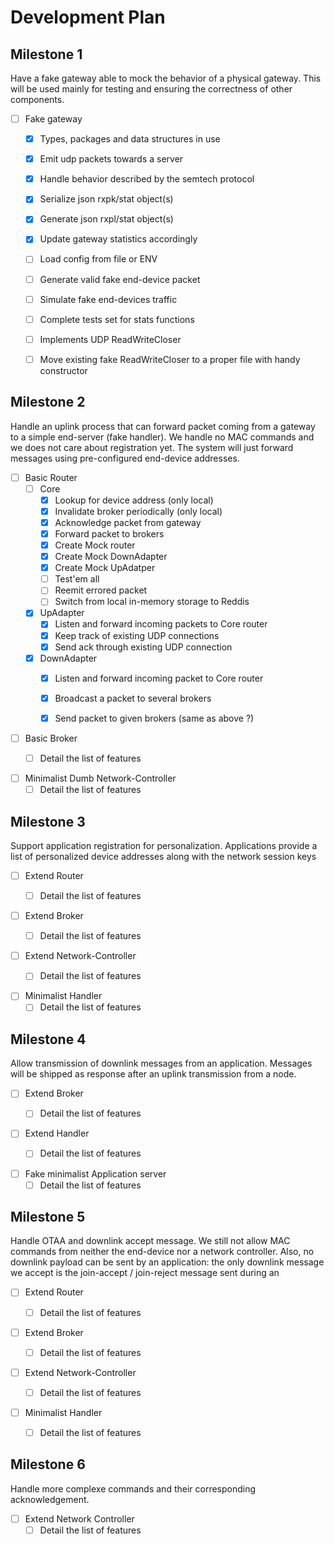 Development Plan
================

## Milestone 1
Have a fake gateway able to mock the behavior of a physical gateway. This will be used
mainly for testing and ensuring the correctness of other components.

- [ ] Fake gateway
    - [x] Types, packages and data structures in use
    - [x] Emit udp packets towards a server
    - [x] Handle behavior described by the semtech protocol
    - [x] Serialize json rxpk/stat object(s) 
    - [x] Generate json rxpl/stat object(s)
    - [x] Update gateway statistics accordingly
    - [ ] Load config from file or ENV
    - [ ] Generate valid fake end-device packet
    - [ ] Simulate fake end-devices traffic
    - [ ] Complete tests set for stats functions
    - [ ] Implements UDP ReadWriteCloser 
    - [ ] Move existing fake ReadWriteCloser to a proper file with handy constructor


## Milestone 2
Handle an uplink process that can forward packet coming from a gateway to a simple end-server
(fake handler). We handle no MAC commands and we does not care about registration yet. The
system will just forward messages using pre-configured end-device addresses.


- [ ] Basic Router  
    - [ ] Core
        - [x] Lookup for device address (only local)
        - [x] Invalidate broker periodically (only local)
        - [x] Acknowledge packet from gateway
        - [x] Forward packet to brokers
        - [x] Create Mock router
        - [x] Create Mock DownAdapter
        - [x] Create Mock UpAdatper
        - [ ] Test'em all
        - [ ] Reemit errored packet
        - [ ] Switch from local in-memory storage to Reddis
    - [x] UpAdapter
        - [x] Listen and forward incoming packets to Core router
        - [x] Keep track of existing UDP connections
        - [x] Send ack through existing UDP connection
    - [x] DownAdapter
        - [x] Listen and forward incoming packet to Core router
        - [x] Broadcast a packet to several brokers
        - [x] Send packet to given brokers (same as above ?)


- [ ] Basic Broker
    - [ ] Detail the list of features


- [ ] Minimalist Dumb Network-Controller
    - [ ] Detail the list of features

## Milestone 3
Support application registration for personalization. Applications provide a list of
personalized device addresses along with the network session keys

- [ ] Extend Router
    - [ ] Detail the list of features


- [ ] Extend Broker
    - [ ] Detail the list of features


- [ ] Extend Network-Controller
    - [ ] Detail the list of features


- [ ] Minimalist Handler
    - [ ] Detail the list of features

## Milestone 4
Allow transmission of downlink messages from an application. Messages will be shipped as
response after an uplink transmission from a node.

- [ ] Extend Broker
    - [ ] Detail the list of features


- [ ] Extend Handler
    - [ ] Detail the list of features


- [ ] Fake minimalist Application server
    - [ ] Detail the list of features

## Milestone 5
Handle OTAA and downlink accept message. We still not allow MAC commands from neither the
end-device nor a network controller. Also, no downlink payload can be sent by an application:
the only downlink message we accept is the join-accept / join-reject message sent during an

- [ ] Extend Router
    - [ ] Detail the list of features


- [ ] Extend Broker
    - [ ] Detail the list of features


- [ ] Extend Network-Controller
    - [ ] Detail the list of features


- [ ] Minimalist Handler
    - [ ] Detail the list of features



## Milestone 6
Handle more complexe commands and their corresponding acknowledgement. 

- [ ] Extend Network Controller
    - [ ] Detail the list of features
